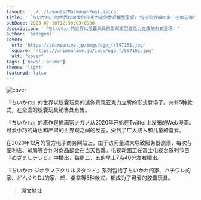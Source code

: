 ```yaml
---
layout: '../../layouts/MarkdownPost.astro'
title: '「ちいかわ」的世界以可爱的亚克力迷你景观模型呈现♪ 包括流浪猫的家、拉面店等在胶囊玩具中展开'
pubDate: 2023-07-10T12:30:03+0900
description: '『ちいかわ』的世界以胶囊玩具的景观模型亚克力立牌的形式登场！'
author: 'hidegomi'
cover:
  url: 'https://animeanime.jp/imgs/ogp_f/597151.jpg'
  square: 'https://animeanime.jp/imgs/ogp_f/597151.jpg'
  alt: "cover"
tags: ['news','anime']
theme: 'light'
featured: false
---
```


![cover](https://animeanime.jp/imgs/ogp_f/597151.jpg)

『ちいかわ』的世界以胶囊玩具的迷你景观亚克力立牌的形式登场了。共有5种款式，在全国的胶囊玩具销售处有售。

『ちいかわ』的原作是插画家ナガノ从2020年开始在Twitter上发布的Web漫画。可爱小巧的角色和严肃的世界观之间的反差，受到了广大成人和儿童的喜爱。

在2020年12月的官方电子商务网站上，由于访问量过大导致服务器崩溃，每次与便利店、邮局等合作时商品都会在当天售罄。电视动画正在富士电视台系列节目『めざましテレビ』中播出，每周二、五的早上7点40分左右播出。

『ちいかわ ジオラマアクリルスタンド』系列包括了ちいかわ的家、ハチワレ的家、どんぐりDJ的家、郎、桑拿等5种款式，都成为了可爱的胶囊玩具。

>[原文地址](https://animeanime.jp/article/2023/07/10/78487.html)  